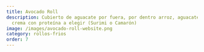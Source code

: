 ```yaml
---
title: Avocado Roll
description: Cubierto de aguacate por fuera, por dentro arroz, aguacate y queso
  crema con proteína a elegir (Surimi o Camarón)
image: /images/avocado-roll-website.png
category: rollos-frios
order: 7
---
```

